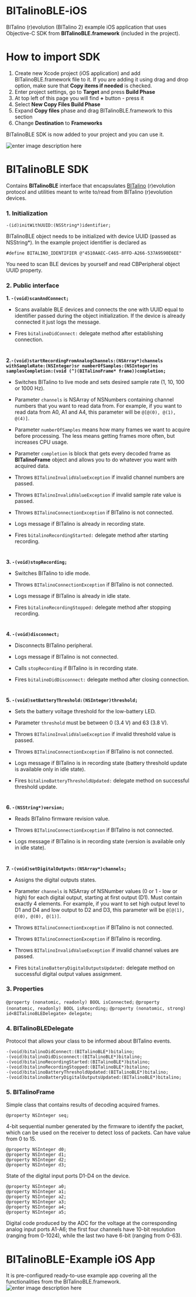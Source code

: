 # BITalinoBLE-iOS
BITalino (r)evolution (BITalino 2) example iOS application that uses Objective-C SDK from **BITalinoBLE.framework** (included in the project).

# How to import SDK
 1. Create new Xcode project (iOS application) and add BITalinoBLE.framework file to it. If you are adding it using drag and drop option, make sure that **Copy items if needed** is checked. 
 2. Enter project settings, go to **Target** and press **Build Phase**
 3. At top left of this page you will find **+** button - press it
 4. Select **New Copy Files Build Phase**
 5. Expand **Copy files** phase and drag BITalinoBLE.framework to this section
 6. Change **Destination** to **Frameworks**

BITalinoBLE SDK is now added to your project and you can use it.

![enter image description here](http://i.imgur.com/StbUzLR.png)

# BITalinoBLE SDK
Contains **BITalinoBLE** interface that encapsulates [BITalino](http://www.bitalino.com) (r)evolution protocol and utilities meant to write to/read from BITalino (r)evolution devices.

### **1. Initialization**

    -(id)initWithUUID:(NSString*)identifier;
    
BITalinoBLE object needs to be initialized with device UUID (passed as NSString*). In the example project identifier is declared as 

    #define BITALINO_IDENTIFIER @"4510AAEC-C465-8FFD-A266-537A9590E6EE"

You need to scan BLE devices by yourself and read CBPeripheral object UUID property.

### **2. Public interface**

 **1. `-(void)scanAndConnect;`**

+ Scans available BLE devices and connects the one with UUID equal to identifier passed during the object initialization. If the device is already connected it just logs the message. 

+ Fires `bitalinoDidConnect:` delegate method after establishing connection.

#

 **2.`-(void)startRecordingFromAnalogChannels:(NSArray*)channels withSampleRate:(NSInteger)sr numberOfSamples:(NSInteger)ns samplesCompletion:(void (^)(BITalinoFrame* frame))completion;`**
 
+ Switches BITalino to live mode and sets desired sample rate (1, 10, 100 or 1000 Hz). 

+ Parameter `channels` is NSArray of NSNumbers containing channel numbers that you want to read data from. For example, if you want to read data from A0, A1 and A4, this parameter will be `@[@(0), @(1), @(4)]`.

+ Parameter `numberOfSamples` means how many frames we want to acquire before processing. The less means getting frames more often, but increases CPU usage.

+ Parameter `completion` is block that gets every decoded frame as **BITalinoFrame** object and allows you to do whatever you want with acquired data.

+ Throws `BITalinoInvalidValueException` if invalid channel numbers are passed.

+ Throws `BITalinoInvalidValueException` if invalid sample rate value is passed.

+ Throws `BITalinoConnectionException` if BITalino is not connected.

+ Logs message if BITalino is already in recording state.

+ Fires `bitalinoRecordingStarted:` delegate method after starting recording.

#

 **3. `-(void)stopRecording;`**
 
+ Switches BITalino to idle mode.

+ Throws `BITalinoConnectionException` if BITalino is not connected.

+ Logs message if BITalino is already in idle state. 

+ Fires `bitalinoRecordingStopped:` delegate method after stopping recording.

#

**4. `-(void)disconnect;`**

+ Disconnects BITalino peripheral.

+ Logs message if BITalino is not connected.

+ Calls `stopRecording` if BITalino is in recording state.

+ Fires `bitalinoDidDisconnect:` delegate method after closing connection.

#

**5. `-(void)setBatteryThreshold:(NSInteger)threshold;`**

+ Sets the battery voltage threshold for the low-battery LED.

+ Parameter `threshold` must be between 0 (3.4 V) and 63 (3.8 V).

+ Throws `BITalinoInvalidValueException` if invalid threshold value is passed.

+ Throws `BITalinoConnectionException` if BITalino is not connected.

+ Logs message if BITalino is in recording state (battery threshold update is available only in idle state).

+ Fires `bitalinoBatteryThresholdUpdated:` delegate method on successful threshold update.

#

**6. `-(NSString*)version;`**

+ Reads BITalino firmware revision value.

+ Throws `BITalinoConnectionException` if BITalino is not connected.

+ Logs message if BITalino is in recording state (version is available only in idle state).

#

**7. `-(void)setDigitalOutputs:(NSArray*)channels;`**

+ Assigns the digital outputs states.

+ Parameter `channels` is NSArray of NSNumber values (0 or 1 - low or high) for each digital output, starting at first output (D1). Must contain exactly 4 elements. For example, if you want to set high output level to D1 and D4 and low output to D2 and D3, this parameter will be `@[@(1), @(0), @(0), @(1)]`.

+ Throws `BITalinoConnectionException` if BITalino is not connected.

+ Throws `BITalinoConnectionException` if BITalino is recording.

+ Throws `BITalinoInvalidValueException` if invalid channel values are passed.

+ Fires `bitalinoBatteryDigitalOutputsUpdated:` delegate method on successful digital output values assignment.


### **3. Properties**

 `@property (nonatomic, readonly) BOOL isConnected;`
 `@property (nonatomic, readonly) BOOL isRecording;`
 `@property (nonatomic, strong) id<BITalinoBLEDelegate> delegate;`


### **4. BITalinoBLEDelegate**
Protocol that allows your class to be informed about BITalino events.

    -(void)bitalinoDidConnect:(BITalinoBLE*)bitalino;
    -(void)bitalinoDidDisconnect:(BITalinoBLE*)bitalino;
    -(void)bitalinoRecordingStarted:(BITalinoBLE*)bitalino;
    -(void)bitalinoRecordingStopped:(BITalinoBLE*)bitalino;
    -(void)bitalinoBatteryThresholdUpdated:(BITalinoBLE*)bitalino;
    -(void)bitalinoBatteryDigitalOutputsUpdated:(BITalinoBLE*)bitalino;


### **5. BITalinoFrame**

Simple class that contains results of decoding acquired frames.
 
    @property NSInteger seq;
 
 
4-bit sequential number generated by the firmware to identify the packet, which can be used on the receiver to detect loss of packets. Can have value from 0  to 15.

    @property NSInteger d0;
    @property NSInteger d1;
    @property NSInteger d2;
    @property NSInteger d3;

State of the digital input ports D1-D4 on the device.

    @property NSInteger a0;
    @property NSInteger a1;
    @property NSInteger a2;
    @property NSInteger a3;
    @property NSInteger a4;
    @property NSInteger a5;

Digital code produced by the ADC for the voltage at the corresponding analog input ports A1-A6; the first four channels have 10-bit resolution (ranging from 0-1024), while the last two have 6-bit (ranging from 0-63).


# BITalinoBLE-Example iOS App
It is pre-configured ready-to-use example app covering all the functionalities from the BITalinoBLE.framework.
![enter image description here](http://i.imgur.com/bS6PnMj.jpg)